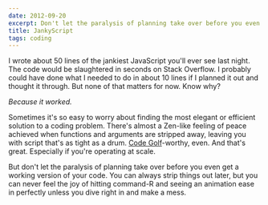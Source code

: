 ```yaml
---
date: 2012-09-20
excerpt: Don't let the paralysis of planning take over before you even get a working version of your code.
title: JankyScript
tags: coding
---
```


I wrote about 50 lines of the jankiest JavaScript you'll ever see last night. The code would be slaughtered in seconds on Stack Overflow. I probably could have done what I needed to do in about 10 lines if I planned it out and thought it through. But none of that matters for now. Know why?

*Because it worked.*

Sometimes it's so easy to worry about finding the most elegant or efficient solution to a coding problem. There's almost a Zen-like feeling of peace achieved when functions and arguments are stripped away, leaving you with script that's as tight as a drum. [Code Golf](http://codegolf.com)-worthy, even. And that's great. Especially if you're operating at scale.

But don't let the paralysis of planning take over before you even get a working version of your code. You can always strip things out later, but you can never feel the joy of hitting command-R and seeing an animation ease in perfectly unless you dive right in and make a mess.
